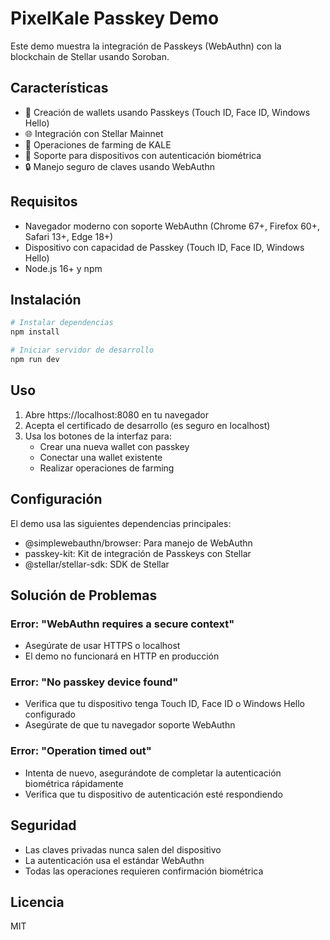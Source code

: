 # PixelKale Passkey Demo

Este demo muestra la integración de Passkeys (WebAuthn) con la blockchain de Stellar usando Soroban.

## Características

- 🔑 Creación de wallets usando Passkeys (Touch ID, Face ID, Windows Hello)
- 🌐 Integración con Stellar Mainnet
- 🌱 Operaciones de farming de KALE
- 📱 Soporte para dispositivos con autenticación biométrica
- 🔒 Manejo seguro de claves usando WebAuthn

## Requisitos

- Navegador moderno con soporte WebAuthn (Chrome 67+, Firefox 60+, Safari 13+, Edge 18+)
- Dispositivo con capacidad de Passkey (Touch ID, Face ID, Windows Hello)
- Node.js 16+ y npm

## Instalación

```bash
# Instalar dependencias
npm install

# Iniciar servidor de desarrollo
npm run dev
```

## Uso

1. Abre https://localhost:8080 en tu navegador
2. Acepta el certificado de desarrollo (es seguro en localhost)
3. Usa los botones de la interfaz para:
   - Crear una nueva wallet con passkey
   - Conectar una wallet existente
   - Realizar operaciones de farming

## Configuración

El demo usa las siguientes dependencias principales:
- @simplewebauthn/browser: Para manejo de WebAuthn
- passkey-kit: Kit de integración de Passkeys con Stellar
- @stellar/stellar-sdk: SDK de Stellar

## Solución de Problemas

### Error: "WebAuthn requires a secure context"
- Asegúrate de usar HTTPS o localhost
- El demo no funcionará en HTTP en producción

### Error: "No passkey device found"
- Verifica que tu dispositivo tenga Touch ID, Face ID o Windows Hello configurado
- Asegúrate de que tu navegador soporte WebAuthn

### Error: "Operation timed out"
- Intenta de nuevo, asegurándote de completar la autenticación biométrica rápidamente
- Verifica que tu dispositivo de autenticación esté respondiendo

## Seguridad

- Las claves privadas nunca salen del dispositivo
- La autenticación usa el estándar WebAuthn
- Todas las operaciones requieren confirmación biométrica

## Licencia

MIT
